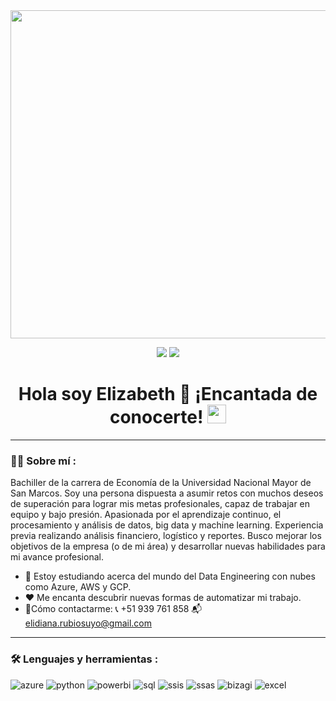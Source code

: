 <div id="header" align="center">
  <img src="https://media.istockphoto.com/id/1325034866/vector/data-analysis-vector-illustration-with-young-woman-sitting-in-front-of-big-computer-monitor.jpg?s=612x612&w=0&k=20&c=n5-pe8pgPfPMcRpOL8bpy6mcx-LHrxLs2sYX1vJ9smM=" width="525"/>
</div>

<div id="badges" align="center">
  
[![](https://img.shields.io/badge/LinkedIn-0077B5?style=for-the-badge&logo=linkedin&logoColor=white)](https://www.linkedin.com/in/edrsuyo/) 
[![](https://img.shields.io/badge/Kaggle-8DDECC?style=for-the-badge&logo=kaggle&logoColor=white)](https://www.kaggle.com/elizabethrubiosuyo) 

<h1>
  Hola soy Elizabeth 👋 ¡Encantada de conocerte! 
  <img src="https://media.giphy.com/media/hvRJCLFzcasrR4ia7z/giphy.gif" width="30px"/>
</h1>

---
 <div id="header" align="left">

### :woman_technologist: Sobre mí :

Bachiller de la carrera de Economía de la Universidad Nacional Mayor de San Marcos. Soy una persona dispuesta a asumir retos con muchos deseos de superación para lograr mis metas profesionales, capaz de trabajar en equipo y bajo presión. Apasionada por el aprendizaje continuo, el procesamiento y análisis de datos, big data y machine learning. Experiencia previa realizando análisis financiero, logístico y reportes. Busco mejorar los objetivos de la empresa (o de mi área) y desarrollar nuevas habilidades para mi avance profesional.

- 🌱 Estoy estudiando acerca del mundo del Data Engineering con nubes como Azure, AWS y GCP.
- ❤️ Me encanta descubrir nuevas formas de automatizar mi trabajo. 
- 📌Cómo contactarme: 📞 +51 939 761 858
                      📬 elidiana.rubiosuyo@gmail.com
---
   
 ### :hammer_and_wrench: Lenguajes y herramientas :
<div id="header" align="left">
    <img src="https://img.shields.io/badge/Azure-33A5FF?style=for-the-badge&logo=microsoft-azure&logoColor=white" alt="azure"/>
  </a>
    <img src="https://img.shields.io/badge/Python-3776AB?style=for-the-badge&logo=python&logoColor=white" alt="python"/>
  </a>
 <img src="https://img.shields.io/badge/Power_BI-FFBE00?style=for-the-badge&logo=Power-BI&logoColor=white" alt="powerbi"/>
  </a>
    <img src="https://img.shields.io/badge/SQL_Server-6DB33F?style=for-the-badge&logo=microsoft-sql%20server&logoColor=white" alt="sql"/>
  </a>
  <img src="https://img.shields.io/badge/SSIS-BC91EA?style=for-the-badge&logo=visual%20studio&logoColor=white" alt="ssis"/>
  </a>
   <img src="https://img.shields.io/badge/SSAS-70A9EE?style=for-the-badge&logo=visual%20studio&logoColor=white" alt="ssas"/>
  </a>
 <img src="https://img.shields.io/badge/Bizagi-FF8333?style=for-the-badge&logoColor=white" alt="bizagi"/>
  </a>
 <img src="https://img.shields.io/badge/Microsoft_Excel-217346?style=for-the-badge&logo=microsoft-excel&logoColor=white" alt="excel"/>
  </a> 
</div>
